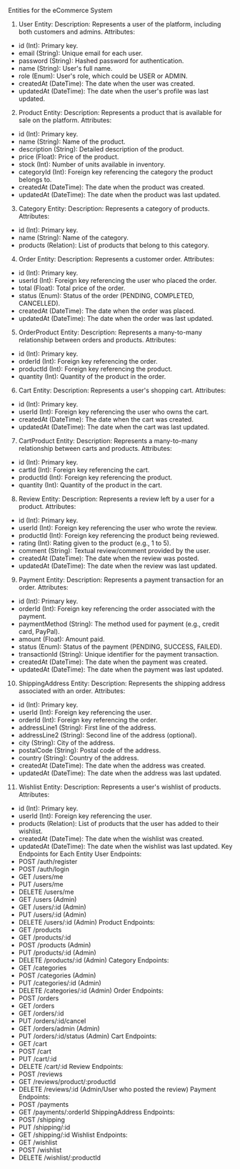 Entities for the eCommerce System
1. User Entity:
Description: Represents a user of the platform, including both customers and admins.
Attributes:
- id (Int): Primary key.
- email (String): Unique email for each user.
- password (String): Hashed password for authentication.
- name (String): User's full name.
- role (Enum): User's role, which could be USER or ADMIN.
- createdAt (DateTime): The date when the user was created.
- updatedAt (DateTime): The date when the user's profile was last updated.
2. Product Entity:
Description: Represents a product that is available for sale on the platform.
Attributes:
- id (Int): Primary key.
- name (String): Name of the product.
- description (String): Detailed description of the product.
- price (Float): Price of the product.
- stock (Int): Number of units available in inventory.
- categoryId (Int): Foreign key referencing the category the product belongs to.
- createdAt (DateTime): The date when the product was created.
- updatedAt (DateTime): The date when the product was last updated.
3. Category Entity:
Description: Represents a category of products.
Attributes:
- id (Int): Primary key.
- name (String): Name of the category.
- products (Relation): List of products that belong to this category.
4. Order Entity:
Description: Represents a customer order.
Attributes:
- id (Int): Primary key.
- userId (Int): Foreign key referencing the user who placed the order.
- total (Float): Total price of the order.
- status (Enum): Status of the order (PENDING, COMPLETED, CANCELLED).
- createdAt (DateTime): The date when the order was placed.
- updatedAt (DateTime): The date when the order was last updated.
5. OrderProduct Entity:
Description: Represents a many-to-many relationship between orders and products.
Attributes:
- id (Int): Primary key.
- orderId (Int): Foreign key referencing the order.
- productId (Int): Foreign key referencing the product.
- quantity (Int): Quantity of the product in the order.
6. Cart Entity:
Description: Represents a user's shopping cart.
Attributes:
- id (Int): Primary key.
- userId (Int): Foreign key referencing the user who owns the cart.
- createdAt (DateTime): The date when the cart was created.
- updatedAt (DateTime): The date when the cart was last updated.
7. CartProduct Entity:
Description: Represents a many-to-many relationship between carts and products.
Attributes:
- id (Int): Primary key.
- cartId (Int): Foreign key referencing the cart.
- productId (Int): Foreign key referencing the product.
- quantity (Int): Quantity of the product in the cart.
8. Review Entity:
Description: Represents a review left by a user for a product.
Attributes:
- id (Int): Primary key.
- userId (Int): Foreign key referencing the user who wrote the review.
- productId (Int): Foreign key referencing the product being reviewed.
- rating (Int): Rating given to the product (e.g., 1 to 5).
- comment (String): Textual review/comment provided by the user.
- createdAt (DateTime): The date when the review was posted.
- updatedAt (DateTime): The date when the review was last updated.
9. Payment Entity:
Description: Represents a payment transaction for an order.
Attributes:
- id (Int): Primary key.
- orderId (Int): Foreign key referencing the order associated with the payment.
- paymentMethod (String): The method used for payment (e.g., credit card, PayPal).
- amount (Float): Amount paid.
- status (Enum): Status of the payment (PENDING, SUCCESS, FAILED).
- transactionId (String): Unique identifier for the payment transaction.
- createdAt (DateTime): The date when the payment was created.
- updatedAt (DateTime): The date when the payment was last updated.
10. ShippingAddress Entity:
Description: Represents the shipping address associated with an order.
Attributes:
- id (Int): Primary key.
- userId (Int): Foreign key referencing the user.
- orderId (Int): Foreign key referencing the order.
- addressLine1 (String): First line of the address.
- addressLine2 (String): Second line of the address (optional).
- city (String): City of the address.
- postalCode (String): Postal code of the address.
- country (String): Country of the address.
- createdAt (DateTime): The date when the address was created.
- updatedAt (DateTime): The date when the address was last updated.
11. Wishlist Entity:
Description: Represents a user's wishlist of products.
Attributes:
- id (Int): Primary key.
- userId (Int): Foreign key referencing the user.
- products (Relation): List of products that the user has added to their wishlist.
- createdAt (DateTime): The date when the wishlist was created.
- updatedAt (DateTime): The date when the wishlist was last updated.
Key Endpoints for Each Entity
User Endpoints:
- POST /auth/register
- POST /auth/login
- GET /users/me
- PUT /users/me
- DELETE /users/me
- GET /users (Admin)
- GET /users/:id (Admin)
- PUT /users/:id (Admin)
- DELETE /users/:id (Admin)
Product Endpoints:
- GET /products
- GET /products/:id
- POST /products (Admin)
- PUT /products/:id (Admin)
- DELETE /products/:id (Admin)
Category Endpoints:
- GET /categories
- POST /categories (Admin)
- PUT /categories/:id (Admin)
- DELETE /categories/:id (Admin)
Order Endpoints:
- POST /orders
- GET /orders
- GET /orders/:id
- PUT /orders/:id/cancel
- GET /orders/admin (Admin)
- PUT /orders/:id/status (Admin)
Cart Endpoints:
- GET /cart
- POST /cart
- PUT /cart/:id
- DELETE /cart/:id
Review Endpoints:
- POST /reviews
- GET /reviews/product/:productId
- DELETE /reviews/:id (Admin/User who posted the review)
Payment Endpoints:
- POST /payments
- GET /payments/:orderId
ShippingAddress Endpoints:
- POST /shipping
- PUT /shipping/:id
- GET /shipping/:id
Wishlist Endpoints:
- GET /wishlist
- POST /wishlist
- DELETE /wishlist/:productId